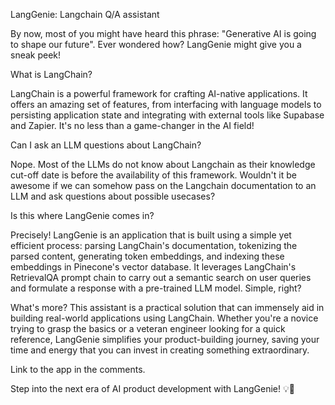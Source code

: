 LangGenie: Langchain Q/A assistant

By now, most of you might have heard this phrase: "Generative AI is going to shape our future". Ever wondered how? LangGenie might give you a sneak peek!

What is LangChain?

LangChain is a powerful framework for crafting AI-native applications. It offers an amazing set of features, from interfacing with language models to persisting application state and integrating with external tools like Supabase and Zapier. It's no less than a game-changer in the AI field!

Can I ask an LLM questions about LangChain?

Nope. Most of the LLMs do not know about Langchain as their knowledge cut-off date is before the availability of this framework. Wouldn't it be awesome if we can somehow pass on the Langchain documentation to an LLM and ask questions about possible usecases?

Is this where LangGenie comes in?

Precisely! LangGenie is an application that is built using a simple yet efficient process: parsing LangChain's documentation, tokenizing the parsed content, generating token embeddings, and indexing these embeddings in Pinecone's vector database. It leverages LangChain's RetrievalQA prompt chain to carry out a semantic search on user queries and formulate a response with a pre-trained LLM model. Simple, right?

What's more? This assistant is a practical solution that can immensely aid in building real-world applications using LangChain. Whether you're a novice trying to grasp the basics or a veteran engineer looking for a quick reference, LangGenie simplifies your product-building journey, saving your time and energy that you can invest in creating something extraordinary.

Link to the app in the comments.

Step into the next era of AI product development with LangGenie! 💡🚀
